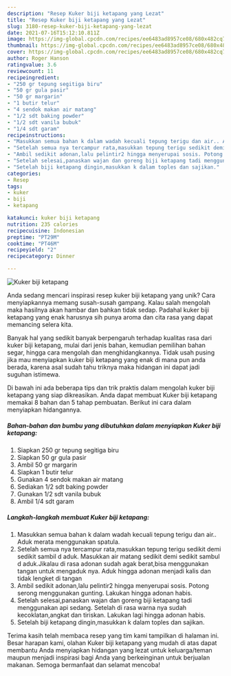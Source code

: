 ```yaml
---
description: "Resep Kuker biji ketapang yang Lezat"
title: "Resep Kuker biji ketapang yang Lezat"
slug: 3180-resep-kuker-biji-ketapang-yang-lezat
date: 2021-07-16T15:12:10.811Z
image: https://img-global.cpcdn.com/recipes/ee6483ad8957ce08/680x482cq70/kuker-biji-ketapang-foto-resep-utama.jpg
thumbnail: https://img-global.cpcdn.com/recipes/ee6483ad8957ce08/680x482cq70/kuker-biji-ketapang-foto-resep-utama.jpg
cover: https://img-global.cpcdn.com/recipes/ee6483ad8957ce08/680x482cq70/kuker-biji-ketapang-foto-resep-utama.jpg
author: Roger Hanson
ratingvalue: 3.6
reviewcount: 11
recipeingredient:
- "250 gr tepung segitiga biru"
- "50 gr gula pasir"
- "50 gr margarin"
- "1 butir telur"
- "4 sendok makan air matang"
- "1/2 sdt baking powder"
- "1/2 sdt vanila bubuk"
- "1/4 sdt garam"
recipeinstructions:
- "Masukkan semua bahan k dalam wadah kecuali tepung terigu dan air.. Aduk merata menggunakan spatula."
- "Setelah semua nya tercampur rata,masukkan tepung terigu sedikit demi sedikit sambil d aduk. Masukkan air matang sedikit demi sedikit sambul d aduk.Jikalau di rasa adonan sudah agak berat,bisa menggunakan tangan untuk mengaduk nya. Aduk hingga adonan menjadi kalis dan tidak lengket di tangan"
- "Ambil sedikit adonan,lalu pelintir2 hingga menyerupai sosis. Potong serong menggunakan gunting. Lakukan hingga adonan habis."
- "Setelah selesai,panaskan wajan dan goreng biji ketapang tadi menggunakan api sedang. Setelah di rasa warna nya sudah kecoklatan,angkat dan tiriskan. Lakukan lagi hingga adonan habis."
- "Setelah biji ketapang dingin,masukkan k dalam toples dan sajikan."
categories:
- Resep
tags:
- kuker
- biji
- ketapang

katakunci: kuker biji ketapang 
nutrition: 235 calories
recipecuisine: Indonesian
preptime: "PT29M"
cooktime: "PT46M"
recipeyield: "2"
recipecategory: Dinner

---
```



![Kuker biji ketapang](https://img-global.cpcdn.com/recipes/ee6483ad8957ce08/680x482cq70/kuker-biji-ketapang-foto-resep-utama.jpg)

Anda sedang mencari inspirasi resep kuker biji ketapang yang unik? Cara menyiapkannya memang susah-susah gampang. Kalau salah mengolah maka hasilnya akan hambar dan bahkan tidak sedap. Padahal kuker biji ketapang yang enak harusnya sih punya aroma dan cita rasa yang dapat memancing selera kita.

Banyak hal yang sedikit banyak berpengaruh terhadap kualitas rasa dari kuker biji ketapang, mulai dari jenis bahan, kemudian pemilihan bahan segar, hingga cara mengolah dan menghidangkannya. Tidak usah pusing jika mau menyiapkan kuker biji ketapang yang enak di mana pun anda berada, karena asal sudah tahu triknya maka hidangan ini dapat jadi suguhan istimewa.




Di bawah ini ada beberapa tips dan trik praktis dalam mengolah kuker biji ketapang yang siap dikreasikan. Anda dapat membuat Kuker biji ketapang memakai 8 bahan dan 5 tahap pembuatan. Berikut ini cara dalam menyiapkan hidangannya.

<!--inarticleads1-->

##### Bahan-bahan dan bumbu yang dibutuhkan dalam menyiapkan Kuker biji ketapang:

1. Siapkan 250 gr tepung segitiga biru
1. Siapkan 50 gr gula pasir
1. Ambil 50 gr margarin
1. Siapkan 1 butir telur
1. Gunakan 4 sendok makan air matang
1. Sediakan 1/2 sdt baking powder
1. Gunakan 1/2 sdt vanila bubuk
1. Ambil 1/4 sdt garam




<!--inarticleads2-->

##### Langkah-langkah membuat Kuker biji ketapang:

1. Masukkan semua bahan k dalam wadah kecuali tepung terigu dan air.. Aduk merata menggunakan spatula.
1. Setelah semua nya tercampur rata,masukkan tepung terigu sedikit demi sedikit sambil d aduk. Masukkan air matang sedikit demi sedikit sambul d aduk.Jikalau di rasa adonan sudah agak berat,bisa menggunakan tangan untuk mengaduk nya. Aduk hingga adonan menjadi kalis dan tidak lengket di tangan
1. Ambil sedikit adonan,lalu pelintir2 hingga menyerupai sosis. Potong serong menggunakan gunting. Lakukan hingga adonan habis.
1. Setelah selesai,panaskan wajan dan goreng biji ketapang tadi menggunakan api sedang. Setelah di rasa warna nya sudah kecoklatan,angkat dan tiriskan. Lakukan lagi hingga adonan habis.
1. Setelah biji ketapang dingin,masukkan k dalam toples dan sajikan.




Terima kasih telah membaca resep yang tim kami tampilkan di halaman ini. Besar harapan kami, olahan Kuker biji ketapang yang mudah di atas dapat membantu Anda menyiapkan hidangan yang lezat untuk keluarga/teman maupun menjadi inspirasi bagi Anda yang berkeinginan untuk berjualan makanan. Semoga bermanfaat dan selamat mencoba!

